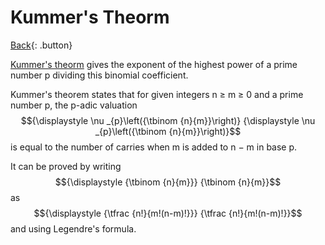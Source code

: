 # Kummer's Theorm

[Back](../../index.md){: .button}

[Kummer's theorm](https://en.wikipedia.org/wiki/Kummer%27s_theorem) gives the exponent of the highest power of a prime number p dividing this binomial coefficient.

Kummer's theorem states that for given integers n ≥ m ≥ 0 and a prime number p, the p-adic valuation $${\displaystyle \nu _{p}\left({\tbinom {n}{m}}\right)} {\displaystyle \nu _{p}\left({\tbinom {n}{m}}\right)}$$ is equal to the number of carries when m is added to n − m in base p.

It can be proved by writing $${\displaystyle {\tbinom {n}{m}}} {\tbinom  {n}{m}}$$ as $${\displaystyle {\tfrac {n!}{m!(n-m)!}}} {\tfrac  {n!}{m!(n-m)!}}$$ and using Legendre's formula.

